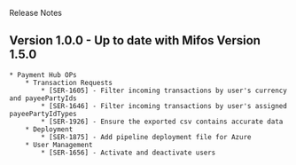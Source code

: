 Release Notes

## Version 1.0.0 - Up to date with Mifos Version 1.5.0

    * Payment Hub OPs
        * Transaction Requests
            * [SER-1605] - Filter incoming transactions by user's currency and payeePartyIds
            * [SER-1646] - Filter incoming transactions by user's assigned payeePartyIdTypes
            * [SER-1926] - Ensure the exported csv contains accurate data
        * Deployment
            * [SER-1875] - Add pipeline deployment file for Azure
        * User Management
            * [SER-1656] - Activate and deactivate users
            
